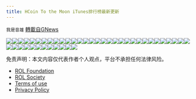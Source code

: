 ```yaml
---
title: HCoin To the Moon iTunes排行榜最新更新
---
```

`我是音雄` [轉載自GNews](https://gnews.org/zh-hans/1720300/)

![](https://assets.gnews.org/wp-content/uploads/2021/12/Saturday-4-Dec-2021-Songs-by-Miles-Guo-iTunes-Charts-Ranking-Record-converted.001.jpeg)![](https://assets.gnews.org/wp-content/uploads/2021/12/Saturday-4-Dec-2021-Songs-by-Miles-Guo-iTunes-Charts-Ranking-Record-converted.002.jpeg)![](https://assets.gnews.org/wp-content/uploads/2021/12/Saturday-4-Dec-2021-Songs-by-Miles-Guo-iTunes-Charts-Ranking-Record-converted.003.jpeg)![](https://assets.gnews.org/wp-content/uploads/2021/12/Saturday-4-Dec-2021-Songs-by-Miles-Guo-iTunes-Charts-Ranking-Record-converted.004.jpeg)![](https://assets.gnews.org/wp-content/uploads/2021/12/Saturday-4-Dec-2021-Songs-by-Miles-Guo-iTunes-Charts-Ranking-Record-converted.005.jpeg)![](https://assets.gnews.org/wp-content/uploads/2021/12/Saturday-4-Dec-2021-Songs-by-Miles-Guo-iTunes-Charts-Ranking-Record-converted.006.jpeg)![](https://assets.gnews.org/wp-content/uploads/2021/12/Saturday-4-Dec-2021-Songs-by-Miles-Guo-iTunes-Charts-Ranking-Record-converted.007.jpeg)![](https://assets.gnews.org/wp-content/uploads/2021/12/Saturday-4-Dec-2021-Songs-by-Miles-Guo-iTunes-Charts-Ranking-Record-converted.008.jpeg)![](https://assets.gnews.org/wp-content/uploads/2021/12/Saturday-4-Dec-2021-Songs-by-Miles-Guo-iTunes-Charts-Ranking-Record-converted.009.jpeg)![](https://assets.gnews.org/wp-content/uploads/2021/12/Saturday-4-Dec-2021-Songs-by-Miles-Guo-iTunes-Charts-Ranking-Record-converted.010.jpeg)![](https://assets.gnews.org/wp-content/uploads/2021/12/Saturday-4-Dec-2021-Songs-by-Miles-Guo-iTunes-Charts-Ranking-Record-converted.011.jpeg)![](https://assets.gnews.org/wp-content/uploads/2021/12/Saturday-4-Dec-2021-Songs-by-Miles-Guo-iTunes-Charts-Ranking-Record-converted.012.jpeg)![](https://assets.gnews.org/wp-content/uploads/2021/12/Saturday-4-Dec-2021-Songs-by-Miles-Guo-iTunes-Charts-Ranking-Record-converted.013.jpeg)![](https://assets.gnews.org/wp-content/uploads/2021/12/Saturday-4-Dec-2021-Songs-by-Miles-Guo-iTunes-Charts-Ranking-Record-converted.014.jpeg)![](https://assets.gnews.org/wp-content/uploads/2021/12/Saturday-4-Dec-2021-Songs-by-Miles-Guo-iTunes-Charts-Ranking-Record-converted.015.jpeg)![](https://assets.gnews.org/wp-content/uploads/2021/12/Saturday-4-Dec-2021-Songs-by-Miles-Guo-iTunes-Charts-Ranking-Record-converted.016.jpeg)![](https://assets.gnews.org/wp-content/uploads/2021/12/Saturday-4-Dec-2021-Songs-by-Miles-Guo-iTunes-Charts-Ranking-Record-converted.017.jpeg)![](https://assets.gnews.org/wp-content/uploads/2021/12/Saturday-4-Dec-2021-Songs-by-Miles-Guo-iTunes-Charts-Ranking-Record-converted.018.jpeg)![](https://assets.gnews.org/wp-content/uploads/2021/12/Saturday-4-Dec-2021-Songs-by-Miles-Guo-iTunes-Charts-Ranking-Record-converted.019.jpeg)![]()![]()![](https://assets.gnews.org/wp-content/uploads/2021/12/Saturday-4-Dec-2021-Songs-by-Miles-Guo-iTunes-Charts-Ranking-Record-converted.020.jpeg)![](https://assets.gnews.org/wp-content/uploads/2021/12/Saturday-4-Dec-2021-Songs-by-Miles-Guo-iTunes-Charts-Ranking-Record-converted.021.jpeg)![](https://assets.gnews.org/wp-content/uploads/2021/12/Saturday-4-Dec-2021-Songs-by-Miles-Guo-iTunes-Charts-Ranking-Record-converted.022.jpeg)![](https://assets.gnews.org/wp-content/uploads/2021/12/Saturday-4-Dec-2021-Songs-by-Miles-Guo-iTunes-Charts-Ranking-Record-converted.023.jpeg)![](https://assets.gnews.org/wp-content/uploads/2021/12/Saturday-4-Dec-2021-Songs-by-Miles-Guo-iTunes-Charts-Ranking-Record-converted.024.jpeg)![](https://assets.gnews.org/wp-content/uploads/2021/12/Saturday-4-Dec-2021-Songs-by-Miles-Guo-iTunes-Charts-Ranking-Record-converted.025.jpeg)![](https://assets.gnews.org/wp-content/uploads/2021/12/Saturday-4-Dec-2021-Songs-by-Miles-Guo-iTunes-Charts-Ranking-Record-converted.026.jpeg)![](https://assets.gnews.org/wp-content/uploads/2021/12/Saturday-4-Dec-2021-Songs-by-Miles-Guo-iTunes-Charts-Ranking-Record-converted.027.jpeg)![](https://assets.gnews.org/wp-content/uploads/2021/12/Saturday-4-Dec-2021-Songs-by-Miles-Guo-iTunes-Charts-Ranking-Record-converted.028.jpeg)![](https://assets.gnews.org/wp-content/uploads/2021/12/Saturday-4-Dec-2021-Songs-by-Miles-Guo-iTunes-Charts-Ranking-Record-converted.029.jpeg)![](https://assets.gnews.org/wp-content/uploads/2021/12/Saturday-4-Dec-2021-Songs-by-Miles-Guo-iTunes-Charts-Ranking-Record-converted.030.jpeg)![](https://assets.gnews.org/wp-content/uploads/2021/12/Saturday-4-Dec-2021-Songs-by-Miles-Guo-iTunes-Charts-Ranking-Record-converted.031.jpeg)![](https://assets.gnews.org/wp-content/uploads/2021/12/Saturday-4-Dec-2021-Songs-by-Miles-Guo-iTunes-Charts-Ranking-Record-converted.032.jpeg)![](https://assets.gnews.org/wp-content/uploads/2021/12/Saturday-4-Dec-2021-Songs-by-Miles-Guo-iTunes-Charts-Ranking-Record-converted.033.jpeg)![](https://assets.gnews.org/wp-content/uploads/2021/12/Saturday-4-Dec-2021-Songs-by-Miles-Guo-iTunes-Charts-Ranking-Record-converted.034.jpeg)![](https://assets.gnews.org/wp-content/uploads/2021/12/Saturday-4-Dec-2021-Songs-by-Miles-Guo-iTunes-Charts-Ranking-Record-converted.035.jpeg)![](https://assets.gnews.org/wp-content/uploads/2021/12/Saturday-4-Dec-2021-Songs-by-Miles-Guo-iTunes-Charts-Ranking-Record-converted.036.jpeg)![](https://assets.gnews.org/wp-content/uploads/2021/12/Saturday-4-Dec-2021-Songs-by-Miles-Guo-iTunes-Charts-Ranking-Record-converted.037.jpeg)![](https://assets.gnews.org/wp-content/uploads/2021/12/Saturday-4-Dec-2021-Songs-by-Miles-Guo-iTunes-Charts-Ranking-Record-converted.038.jpeg)![](https://assets.gnews.org/wp-content/uploads/2021/12/Saturday-4-Dec-2021-Songs-by-Miles-Guo-iTunes-Charts-Ranking-Record-converted.039.jpeg)![](https://assets.gnews.org/wp-content/uploads/2021/12/Saturday-4-Dec-2021-Songs-by-Miles-Guo-iTunes-Charts-Ranking-Record-converted.040.jpeg)![](https://assets.gnews.org/wp-content/uploads/2021/12/Saturday-4-Dec-2021-Songs-by-Miles-Guo-iTunes-Charts-Ranking-Record-converted.041.jpeg)![](https://assets.gnews.org/wp-content/uploads/2021/12/Saturday-4-Dec-2021-Songs-by-Miles-Guo-iTunes-Charts-Ranking-Record-converted.042.jpeg)![](https://assets.gnews.org/wp-content/uploads/2021/12/Saturday-4-Dec-2021-Songs-by-Miles-Guo-iTunes-Charts-Ranking-Record-converted.043.jpeg)
 

免责声明：本文内容仅代表作者个人观点，平台不承担任何法律风险。

- [ROL Foundation](https://rolfoundation.org/)
- [ROL Society](https://rolsociety.org/)
- [Terms of use](https://gnews.org/terms-of-use-3/)
- [Privacy Policy](https://gnews.org/privacy-policy/)

